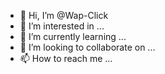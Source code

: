 - 👋 Hi, I’m @Wap-Click
- 👀 I’m interested in ...
- 🌱 I’m currently learning ...
- 💞️ I’m looking to collaborate on ...
- 📫 How to reach me ...

<!---
Wap-Click/Wap-Click is a ✨ special ✨ repository because its `README.md` (this file) appears on your GitHub profile.
You can click the Preview link to take a look at your changes.
--->
